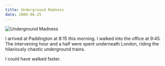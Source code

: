 ```yaml
---
title: Underground Madness
date: 2008-06-25
---
```


![Underground Madness](https://source.unsplash.com/jpkvklXwt98/1600x900)

I arrived at Paddington at 8:15 this morning. I walked into the office at 9:45. The intervening hour and a half were spent underneath London, riding the hilariously chaotic underground trains.

I could have walked faster.